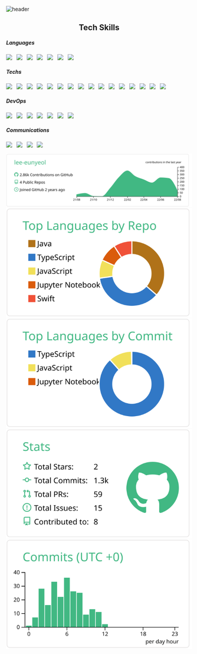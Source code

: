 ![header](https://capsule-render.vercel.app/api?type=Waving&color=33F5E2&height=300&section=header&text=lee-eunyeol&fontSize=55&fontAlign=80&fontColor=FFFFFF&animation=fadeIn&fontAlignY=38&desc=backend%20developer&descAlignY=55&descAlign=87&)
<h2 align="center"><b>Tech Skills</b></h2>

<h5>Languages</h5>
<p>
<img src="https://img.shields.io/badge/TypeScript-3178C6?style=flat-square&logo=TypeScript&logoColor=white"/></a> &nbsp
<img src="https://img.shields.io/badge/JavaScript-F7DF1E?style=flat-square&logo=JavaScript&logoColor=white"/></a> &nbsp
<img src="https://img.shields.io/badge/Java-007396?style=flat-square&logo=Java&logoColor=white"/></a> &nbsp
<img src="https://img.shields.io/badge/PHP-777BB4?style=flat-square&logo=PHP&logoColor=white"/></a> &nbsp
<img src="https://img.shields.io/badge/HTML5-E34F26?style=flat-square&logo=HTML5&logoColor=white"/></a> &nbsp
<img src="https://img.shields.io/badge/CSS3-0099CC?style=flat-square&logo=CSS3&logoColor=white"/></a> &nbsp
<img src="https://img.shields.io/badge/Python-3766AB?style=flat-square&logo=Python&logoColor=white"/></a> &nbsp
</p>

<h5>Techs</h5>
<p>
<img src="https://img.shields.io/badge/NestJS-E0234E?style=flat-square&logo=NestJs&logoColor=white"/></a>  &nbsp
<img src="https://img.shields.io/badge/express-000000?style=flat-square&logo=express&logoColor=white"/></a> &nbsp
<img src="https://img.shields.io/badge/Node.js-339933?style=flat-square&logo=Node.js&logoColor=white"/></a> &nbsp
<img src="https://img.shields.io/badge/Android-3DDC84?style=flat-square&logo=Android&logoColor=white"/></a> &nbsp
<img src="https://img.shields.io/badge/Socket.io-010101?style=flat-square&logo=Socket.io&logoColor=white"/></a> &nbsp
<img src="https://img.shields.io/badge/WebRTC-333333?style=flat-square&logo=WebRTC&logoColor=white"/></a>  &nbsp
<img src="https://img.shields.io/badge/React(Native)-003545?style=flat-square&logo=react&logoColor=2361DAFB"> &nbsp
<img src="https://img.shields.io/badge/NGINX-009639?style=flat-square&logo=NGINX&logoColor=white"/></a> &nbsp
<img src="https://img.shields.io/badge/Apache-D22128?style=flat-square&logo=Apache&logoColor=white"/></a> &nbsp
<img src="https://img.shields.io/badge/Linux-7870DB?style=flat-square&logo=linux&logoColor=white"> &nbsp
<img src="https://img.shields.io/badge/MySQL-FF4F8B?style=flat-square&logo=Amazon SQS&logoColor=white"/></a> &nbsp
<img src="https://img.shields.io/badge/Redis-DC382D?style=flat-square&logo=Redis&logoColor=white"/></a> &nbsp
<img src="https://img.shields.io/badge/MariaDB-003545?style=flat-square&logo=MariaDB&logoColor=white"/></a> &nbsp
<img src="https://img.shields.io/badge/SQLite-003B57?style=flat-square&logo=SQLite&logoColor=white"/></a> &nbsp
<img src="https://img.shields.io/badge/CircleCI-343434?style=flat-square&logo=CircleCI&logoColor=white"/></a> &nbsp
<img src="https://img.shields.io/badge/GitHub Actions-2088FF?style=flat-square&logo=GitHub Actions&logoColor=white"/></a> &nbsp
<p>

<h5>DevOps</h5>
<p>
<img src="https://img.shields.io/badge/AWS Lambda-FF9900?style=flat-square&logo=AWS Lambda&logoColor=white"/></a>  &nbsp
<img src="https://img.shields.io/badge/Amazon S3-569A31?style=flat-square&logo=Amazon S3&logoColor=white"/></a>  &nbsp
<img src="https://img.shields.io/badge/Docker-2496ED?style=flat-square&logo=Docker&logoColor=white"/></a>  &nbsp
<img src="https://img.shields.io/badge/Amazon EC2-FF9900?style=flat-square&logo=Amazon EC2&logoColor=white"/></a>  &nbsp
<img src="https://img.shields.io/badge/Amazon API Gateway-FF4F8B?style=flat-square&logo=Amazon API Gateway&logoColor=white"/></a>  &nbsp
<img src="https://img.shields.io/badge/Amazon SQS-FF4F8B?style=flat-square&logo=Amazon SQS&logoColor=white"/></a>  &nbsp
<img src="https://img.shields.io/badge/Amazon RDS-527FFF?style=flat-square&logo=Amazon RDS&logoColor=white"/></a>  &nbsp
</p>

<h5>Communications</h5>
<p>
<img src="https://img.shields.io/badge/Git-F05032?style=flat-square&logo=Git&logoColor=white"> &nbsp
<img src="https://img.shields.io/badge/Github-grey?style=flat-square&logo=github&logoColor=white"> &nbsp
<img src="https://img.shields.io/badge/Slack-4A154B?style=flat-square&logo=Slack&logoColor=white"> &nbsp
<img src="https://img.shields.io/badge/Jira-0052CC?style=flat-square&logo=github&logoColor=white"> &nbsp
</p>







[![](https://raw.githubusercontent.com/lee-eunyeol/lee-eunyeol/main/profile-summary-card-output/vue/0-profile-details.svg)](https://github.com/vn7n24fzkq/github-profile-summary-cards)
[![](https://raw.githubusercontent.com/lee-eunyeol/lee-eunyeol/main/profile-summary-card-output/vue/1-repos-per-language.svg)](https://github.com/vn7n24fzkq/github-profile-summary-cards) [![](https://raw.githubusercontent.com/lee-eunyeol/lee-eunyeol/main/profile-summary-card-output/vue/2-most-commit-language.svg)](https://github.com/vn7n24fzkq/github-profile-summary-cards)
[![](https://raw.githubusercontent.com/lee-eunyeol/lee-eunyeol/main/profile-summary-card-output/vue/3-stats.svg)](https://github.com/vn7n24fzkq/github-profile-summary-cards) [![](https://raw.githubusercontent.com/lee-eunyeol/lee-eunyeol/main/profile-summary-card-output/vue/4-productive-time.svg)](https://github.com/vn7n24fzkq/github-profile-summary-cards)

 
